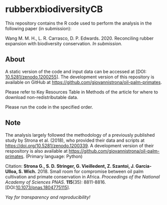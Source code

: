 # rubberxbiodiversityCB
This repository contains the R code used to perform the analysis in the following paper (in submission):

Wang M. M. H., L. R. Carrasco, D. P. Edwards. 2020. Reconciling rubber expansion with biodiversity conservation. *In submission.*


## About

A static version of the code and input data can be accessed at \[DOI: [10.5281/zenodo.1200255](https://doi.org/10.5281/zenodo.1200255)\]. The development version of this repository is available on GitHub at https://github.com/giovannistrona/oil-palm-primates.

Please refer to Key Resources Table in Methods of the article for where to download non-redistributable data.

Please run the code in the specified order.


## Note
The analysis largely followed the methodology of a previously published study by Strona et al. (2018), who provided their data and scripts  at https://doi.org/10.5281/zenodo.1200339. A development version of their respository is also available at https://github.com/giovannistrona/oil-palm-primates. (Primary language: Python)

Citation:
**Strona G., S. D. Stringer, G. Vieilledent, Z. Szantoi, J. Garcia-Ulloa, S. Wich.** 2018. Small room for compromise between oil palm cultivation and primate conservation in Africa. _Proceedings of the National Academy of Sciences PNAS_. **115**(35): 8811-8816. 
\[DOI:[10.1073/pnas.1804775115](https://doi.org/10.1073/pnas.1804775115)\].

*Yay for transparency and reproducibility!*

